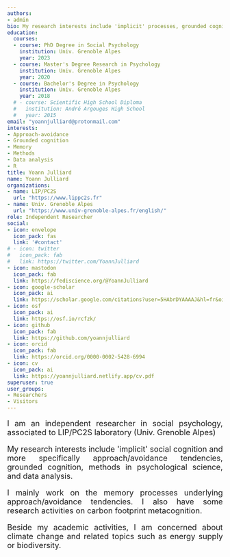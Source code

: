 ```yaml
---
authors:
- admin
bio: My research interests include 'implicit' processes, grounded cognition, methods, and data analysis.
education:
  courses:
  - course: PhD Degree in Social Psychology
    institution: Univ. Grenoble Alpes
    year: 2023
  - course: Master's Degree Research in Psychology
    institution: Univ. Grenoble Alpes
    year: 2020
  - course: Bachelor's Degree in Psychology
    institution: Univ. Grenoble Alpes
    year: 2018
  # - course: Scientific High School Diploma
  #   institution: André Argouges High School
  #   year: 2015
email: "yoannjulliard@protonmail.com"
interests:
- Approach-avoidance
- Grounded cognition
- Memory
- Methods
- Data analysis
- R
title: Yoann Julliard
name: Yoann Julliard
organizations:
- name: LIP/PC2S
  url: "https://www.lippc2s.fr"
- name: Univ. Grenoble Alpes
  url: "https://www.univ-grenoble-alpes.fr/english/"
role: Independent Researcher
social:
- icon: envelope
  icon_pack: fas
  link: '#contact'
# - icon: twitter
#   icon_pack: fab
#   link: https://twitter.com/YoannJulliard
- icon: mastodon
  icon_pack: fab
  link: https://fediscience.org/@YoannJulliard
- icon: google-scholar
  icon_pack: ai
  link: https://scholar.google.com/citations?user=5HAbrDYAAAAJ&hl=fr&oi=ao
- icon: osf
  icon_pack: ai
  link: https://osf.io/rcfzk/
- icon: github
  icon_pack: fab
  link: https://github.com/yoannjulliard
- icon: orcid
  icon_pack: fab
  link: https://orcid.org/0000-0002-5428-6994
- icon: cv
  icon_pack: ai
  link: https://yoannjulliard.netlify.app/cv.pdf
superuser: true
user_groups:
- Researchers
- Visitors
---
```


<p style='font-size:18px; text-align: justify;'> 
I am an independent researcher in social psychology, associated to LIP/PC2S laboratory (Univ. Grenoble Alpes)
</p>

<p style='font-size:18px; text-align: justify;'> 
My research interests include 'implicit' social cognition and more specifically approach/avoidance tendencies, grounded cognition, methods in psychological science, and data analysis. 
</p>

<p style='font-size:18px; text-align: justify;'> 
I mainly work on the memory processes underlying approach/avoidance tendencies. I also have some research activities on carbon footprint metacognition.
</p>

<p style='font-size:18px; text-align: justify;'> 
Beside my academic activities, I am concerned about climate change and related topics such as energy supply or biodiversity. 
</p>
<!-- 
<p style='font-size:18px; text-align: justify;'> 
<i>Unconvincingly significant</i> means that significance (at the conventional threshold) is not convincing.
</p> -->